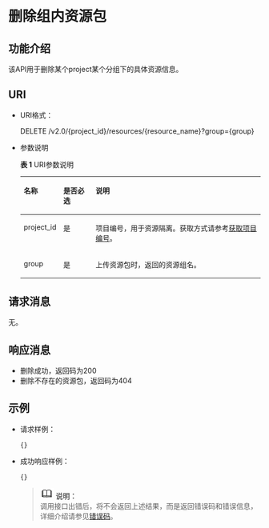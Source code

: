 # 删除组内资源包<a name="dli_02_0173"></a>

## 功能介绍<a name="zh-cn_topic_0142813189_zh-cn_topic_0102902530_s1f0e4fd3d502405199f36f78e68721aa"></a>

该API用于删除某个project某个分组下的具体资源信息。

## URI<a name="zh-cn_topic_0142813189_zh-cn_topic_0102902530_s9e1b8ec5b57c422a942b19835da7d66e"></a>

-   URI格式：

    DELETE /v2.0/\{project\_id\}/resources/\{resource\_name\}?group=\{group\}

-   参数说明

    **表 1**  URI参数说明

    <a name="zh-cn_topic_0142813189_zh-cn_topic_0102902530_zh-cn_topic_0069077803_table60779388"></a>
    <table><thead align="left"><tr id="zh-cn_topic_0142813189_zh-cn_topic_0102902530_zh-cn_topic_0069077803_row61411666"><th class="cellrowborder" valign="top" width="13.66%" id="mcps1.2.4.1.1"><p id="zh-cn_topic_0142813189_zh-cn_topic_0102902530_a420a62a594f9410eaea229ffc8037a61"><a name="zh-cn_topic_0142813189_zh-cn_topic_0102902530_a420a62a594f9410eaea229ffc8037a61"></a><a name="zh-cn_topic_0142813189_zh-cn_topic_0102902530_a420a62a594f9410eaea229ffc8037a61"></a>名称</p>
    </th>
    <th class="cellrowborder" valign="top" width="13.750000000000002%" id="mcps1.2.4.1.2"><p id="zh-cn_topic_0142813189_zh-cn_topic_0102902530_zh-cn_topic_0069077803_p873025824211"><a name="zh-cn_topic_0142813189_zh-cn_topic_0102902530_zh-cn_topic_0069077803_p873025824211"></a><a name="zh-cn_topic_0142813189_zh-cn_topic_0102902530_zh-cn_topic_0069077803_p873025824211"></a>是否必选</p>
    </th>
    <th class="cellrowborder" valign="top" width="72.59%" id="mcps1.2.4.1.3"><p id="zh-cn_topic_0142813189_zh-cn_topic_0102902530_a692d3cd97b464aed90ba6d841900a4a5"><a name="zh-cn_topic_0142813189_zh-cn_topic_0102902530_a692d3cd97b464aed90ba6d841900a4a5"></a><a name="zh-cn_topic_0142813189_zh-cn_topic_0102902530_a692d3cd97b464aed90ba6d841900a4a5"></a>说明</p>
    </th>
    </tr>
    </thead>
    <tbody><tr id="zh-cn_topic_0142813189_zh-cn_topic_0102902530_zh-cn_topic_0069077803_row48589216"><td class="cellrowborder" valign="top" width="13.66%" headers="mcps1.2.4.1.1 "><p id="zh-cn_topic_0142813189_zh-cn_topic_0102902530_zh-cn_topic_0069077803_p43412436"><a name="zh-cn_topic_0142813189_zh-cn_topic_0102902530_zh-cn_topic_0069077803_p43412436"></a><a name="zh-cn_topic_0142813189_zh-cn_topic_0102902530_zh-cn_topic_0069077803_p43412436"></a>project_id</p>
    </td>
    <td class="cellrowborder" valign="top" width="13.750000000000002%" headers="mcps1.2.4.1.2 "><p id="zh-cn_topic_0142813189_zh-cn_topic_0102902530_zh-cn_topic_0069077803_p26746391"><a name="zh-cn_topic_0142813189_zh-cn_topic_0102902530_zh-cn_topic_0069077803_p26746391"></a><a name="zh-cn_topic_0142813189_zh-cn_topic_0102902530_zh-cn_topic_0069077803_p26746391"></a>是</p>
    </td>
    <td class="cellrowborder" valign="top" width="72.59%" headers="mcps1.2.4.1.3 "><p id="zh-cn_topic_0142813189_zh-cn_topic_0102902530_zh-cn_topic_0069077803_p18974100"><a name="zh-cn_topic_0142813189_zh-cn_topic_0102902530_zh-cn_topic_0069077803_p18974100"></a><a name="zh-cn_topic_0142813189_zh-cn_topic_0102902530_zh-cn_topic_0069077803_p18974100"></a>项目编号，用于资源隔离。获取方式请参考<a href="获取项目编号.md">获取项目编号</a>。</p>
    </td>
    </tr>
    <tr id="zh-cn_topic_0142813189_row07248924713"><td class="cellrowborder" valign="top" width="13.66%" headers="mcps1.2.4.1.1 "><p id="zh-cn_topic_0142813189_p172759184711"><a name="zh-cn_topic_0142813189_p172759184711"></a><a name="zh-cn_topic_0142813189_p172759184711"></a>group</p>
    </td>
    <td class="cellrowborder" valign="top" width="13.750000000000002%" headers="mcps1.2.4.1.2 "><p id="zh-cn_topic_0142813189_p1572710954716"><a name="zh-cn_topic_0142813189_p1572710954716"></a><a name="zh-cn_topic_0142813189_p1572710954716"></a>是</p>
    </td>
    <td class="cellrowborder" valign="top" width="72.59%" headers="mcps1.2.4.1.3 "><p id="zh-cn_topic_0142813189_p18727394475"><a name="zh-cn_topic_0142813189_p18727394475"></a><a name="zh-cn_topic_0142813189_p18727394475"></a>上传资源包时，返回的资源组名。</p>
    </td>
    </tr>
    </tbody>
    </table>


## 请求消息<a name="zh-cn_topic_0142813189_zh-cn_topic_0102902530_section20458182103"></a>

无。

## 响应消息<a name="zh-cn_topic_0104202532_zh-cn_topic_0102902530_sd1ecb66580054b2ea403be8b2272a2c7"></a>

-   删除成功，返回码为200
-   删除不存在的资源包，返回码为404

## 示例<a name="zh-cn_topic_0104202532_zh-cn_topic_0102902530_section17446171164041"></a>

-   请求样例：

    ```
    {}
    ```

-   成功响应样例：

    ```
    {}
    ```

    >![](public_sys-resources/icon-note.gif) **说明：**   
    >调用接口出错后，将不会返回上述结果，而是返回错误码和错误信息，详细介绍请参见[错误码](错误码.md)。  


